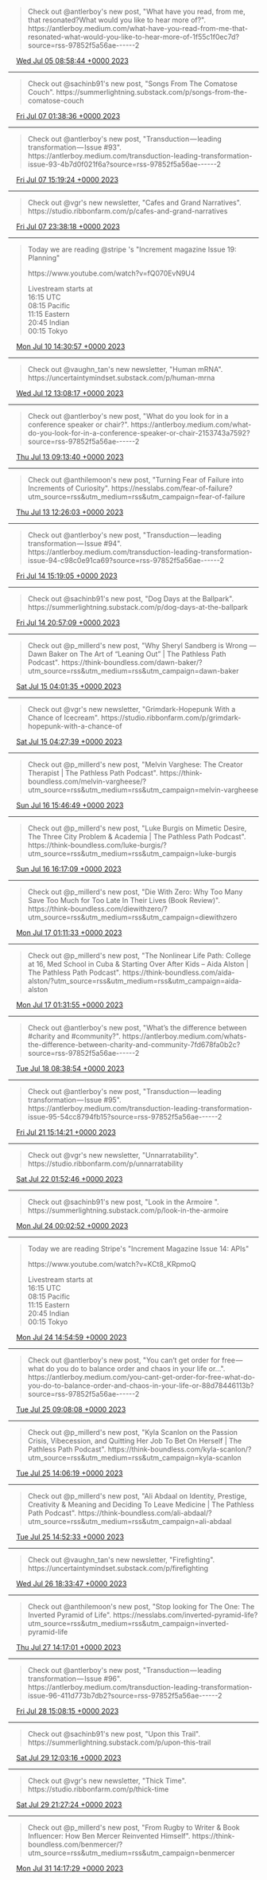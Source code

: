 > Check out @antlerboy's new post, "What have you read, from me, that resonated?What would you like to hear more of?"\. https://antlerboy\.medium\.com/what\-have\-you\-read\-from\-me\-that\-resonated\-what\-would\-you\-like\-to\-hear\-more\-of\-1f55c1f0ec7d?source\=rss\-97852f5a56ae\-\-\-\-\-\-2

<img src="../../media/tweet.ico" width="12" /> [Wed Jul 05 08:58:44 +0000 2023](https://twitter.com/yak_collective/status/1676515948721844225)

----

> Check out @sachinb91's new post, "Songs From The Comatose Couch"\. https://summerlightning\.substack\.com/p/songs\-from\-the\-comatose\-couch

<img src="../../media/tweet.ico" width="12" /> [Fri Jul 07 01:38:36 +0000 2023](https://twitter.com/yak_collective/status/1677129960601841664)

----

> Check out @antlerboy's new post, "Transduction — leading transformation — Issue \#93"\. https://antlerboy\.medium\.com/transduction\-leading\-transformation\-issue\-93\-4b7d0f021f6a?source\=rss\-97852f5a56ae\-\-\-\-\-\-2

<img src="../../media/tweet.ico" width="12" /> [Fri Jul 07 15:19:24 +0000 2023](https://twitter.com/yak_collective/status/1677336521123217413)

----

> Check out @vgr's new newsletter, "Cafes and Grand Narratives"\. https://studio\.ribbonfarm\.com/p/cafes\-and\-grand\-narratives

<img src="../../media/tweet.ico" width="12" /> [Fri Jul 07 23:38:18 +0000 2023](https://twitter.com/yak_collective/status/1677462074404773889)

----

> Today we are reading @stripe 's  "Increment magazine Issue 19: Planning"  
>   
> https://www\.youtube\.com/watch?v\=fQ070EvN9U4  
>   
> Livestream starts at  
> 16:15 UTC  
> 08:15 Pacific  
> 11:15 Eastern  
> 20:45 Indian  
> 00:15 Tokyo

<img src="../../media/tweet.ico" width="12" /> [Mon Jul 10 14:30:57 +0000 2023](https://twitter.com/yak_collective/status/1678411493119782917)

----

> Check out @vaughn\_tan's new newsletter, "Human mRNA"\. https://uncertaintymindset\.substack\.com/p/human\-mrna

<img src="../../media/tweet.ico" width="12" /> [Wed Jul 12 13:08:17 +0000 2023](https://twitter.com/yak_collective/status/1679115463723237377)

----

> Check out @antlerboy's new post, "What do you look for in a conference speaker or chair?"\. https://antlerboy\.medium\.com/what\-do\-you\-look\-for\-in\-a\-conference\-speaker\-or\-chair\-2153743a7592?source\=rss\-97852f5a56ae\-\-\-\-\-\-2

<img src="../../media/tweet.ico" width="12" /> [Thu Jul 13 09:13:40 +0000 2023](https://twitter.com/yak_collective/status/1679418807192788992)

----

> Check out @anthilemoon's new post, "Turning Fear of Failure into Increments of Curiosity"\. https://nesslabs\.com/fear\-of\-failure?utm\_source\=rss&utm\_medium\=rss&utm\_campaign\=fear\-of\-failure

<img src="../../media/tweet.ico" width="12" /> [Thu Jul 13 12:26:03 +0000 2023](https://twitter.com/yak_collective/status/1679467221410537472)

----

> Check out @antlerboy's new post, "Transduction — leading transformation — Issue \#94"\. https://antlerboy\.medium\.com/transduction\-leading\-transformation\-issue\-94\-c98c0e91ca69?source\=rss\-97852f5a56ae\-\-\-\-\-\-2

<img src="../../media/tweet.ico" width="12" /> [Fri Jul 14 15:19:05 +0000 2023](https://twitter.com/yak_collective/status/1679873154137698304)

----

> Check out @sachinb91's new post, "Dog Days at the Ballpark"\. https://summerlightning\.substack\.com/p/dog\-days\-at\-the\-ballpark

<img src="../../media/tweet.ico" width="12" /> [Fri Jul 14 20:57:09 +0000 2023](https://twitter.com/yak_collective/status/1679958232222306310)

----

> Check out @p\_millerd's new post, "Why Sheryl Sandberg is Wrong — Dawn Baker on The Art of “Leaning Out” \| The Pathless Path Podcast"\. https://think\-boundless\.com/dawn\-baker/?utm\_source\=rss&utm\_medium\=rss&utm\_campaign\=dawn\-baker

<img src="../../media/tweet.ico" width="12" /> [Sat Jul 15 04:01:35 +0000 2023](https://twitter.com/yak_collective/status/1680065046401916928)

----

> Check out @vgr's new newsletter, "Grimdark\-Hopepunk With a Chance of Icecream"\. https://studio\.ribbonfarm\.com/p/grimdark\-hopepunk\-with\-a\-chance\-of

<img src="../../media/tweet.ico" width="12" /> [Sat Jul 15 04:27:39 +0000 2023](https://twitter.com/yak_collective/status/1680071603109937152)

----

> Check out @p\_millerd's new post, "Melvin Varghese: The Creator Therapist \| The Pathless Path Podcast"\. https://think\-boundless\.com/melvin\-vargheese/?utm\_source\=rss&utm\_medium\=rss&utm\_campaign\=melvin\-vargheese

<img src="../../media/tweet.ico" width="12" /> [Sun Jul 16 15:46:49 +0000 2023](https://twitter.com/yak_collective/status/1680604908691640322)

----

> Check out @p\_millerd's new post, "Luke Burgis on Mimetic Desire, The Three City Problem &amp; Academia \| The Pathless Path Podcast"\. https://think\-boundless\.com/luke\-burgis/?utm\_source\=rss&utm\_medium\=rss&utm\_campaign\=luke\-burgis

<img src="../../media/tweet.ico" width="12" /> [Sun Jul 16 16:17:09 +0000 2023](https://twitter.com/yak_collective/status/1680612545449668611)

----

> Check out @p\_millerd's new post, "Die With Zero: Why Too Many Save Too Much for Too Late In Their Lives \(Book Review\)"\. https://think\-boundless\.com/diewithzero/?utm\_source\=rss&utm\_medium\=rss&utm\_campaign\=diewithzero

<img src="../../media/tweet.ico" width="12" /> [Mon Jul 17 01:11:33 +0000 2023](https://twitter.com/yak_collective/status/1680747030744911874)

----

> Check out @p\_millerd's new post, "The Nonlinear Life Path: College at 16, Med School in Cuba &amp; Starting Over After Kids – Aida Alston \| The Pathless Path Podcast"\. https://think\-boundless\.com/aida\-alston/?utm\_source\=rss&utm\_medium\=rss&utm\_campaign\=aida\-alston

<img src="../../media/tweet.ico" width="12" /> [Mon Jul 17 01:31:55 +0000 2023](https://twitter.com/yak_collective/status/1680752153999147013)

----

> Check out @antlerboy's new post, "What’s the difference between \#charity and \#community?"\. https://antlerboy\.medium\.com/whats\-the\-difference\-between\-charity\-and\-community\-7fd678fa0b2c?source\=rss\-97852f5a56ae\-\-\-\-\-\-2

<img src="../../media/tweet.ico" width="12" /> [Tue Jul 18 08:38:54 +0000 2023](https://twitter.com/yak_collective/status/1681221999765454848)

----

> Check out @antlerboy's new post, "Transduction — leading transformation — Issue \#95"\. https://antlerboy\.medium\.com/transduction\-leading\-transformation\-issue\-95\-54cc8794fb15?source\=rss\-97852f5a56ae\-\-\-\-\-\-2

<img src="../../media/tweet.ico" width="12" /> [Fri Jul 21 15:14:21 +0000 2023](https://twitter.com/yak_collective/status/1682408679998455810)

----

> Check out @vgr's new newsletter, "Unnarratability"\. https://studio\.ribbonfarm\.com/p/unnarratability

<img src="../../media/tweet.ico" width="12" /> [Sat Jul 22 01:52:46 +0000 2023](https://twitter.com/yak_collective/status/1682569344411213825)

----

> Check out @sachinb91's new post, "Look in the Armoire "\. https://summerlightning\.substack\.com/p/look\-in\-the\-armoire

<img src="../../media/tweet.ico" width="12" /> [Mon Jul 24 00:02:52 +0000 2023](https://twitter.com/yak_collective/status/1683266460888576001)

----

> Today we are reading Stripe's "Increment Magazine Issue 14: APIs"  
>   
> https://www\.youtube\.com/watch?v\=KCt8\_KRpmoQ  
>   
> Livestream starts at  
> 16:15 UTC  
> 08:15 Pacific  
> 11:15 Eastern  
> 20:45 Indian  
> 00:15 Tokyo

<img src="../../media/tweet.ico" width="12" /> [Mon Jul 24 14:54:59 +0000 2023](https://twitter.com/yak_collective/status/1683490970099240965)

----

> Check out @antlerboy's new post, "You can’t get order for free — what do you do to balance order and chaos in your life or…"\. https://antlerboy\.medium\.com/you\-cant\-get\-order\-for\-free\-what\-do\-you\-do\-to\-balance\-order\-and\-chaos\-in\-your\-life\-or\-88d78446113b?source\=rss\-97852f5a56ae\-\-\-\-\-\-2

<img src="../../media/tweet.ico" width="12" /> [Tue Jul 25 09:08:08 +0000 2023](https://twitter.com/yak_collective/status/1683766069247242249)

----

> Check out @p\_millerd's new post, "Kyla Scanlon on the Passion Crisis, Vibecession, and Quitting Her Job To Bet On Herself \| The Pathless Path Podcast"\. https://think\-boundless\.com/kyla\-scanlon/?utm\_source\=rss&utm\_medium\=rss&utm\_campaign\=kyla\-scanlon

<img src="../../media/tweet.ico" width="12" /> [Tue Jul 25 14:06:19 +0000 2023](https://twitter.com/yak_collective/status/1683841108948951040)

----

> Check out @p\_millerd's new post, "Ali Abdaal on Identity, Prestige, Creativity &amp; Meaning and Deciding To Leave Medicine \| The Pathless Path Podcast"\. https://think\-boundless\.com/ali\-abdaal/?utm\_source\=rss&utm\_medium\=rss&utm\_campaign\=ali\-abdaal

<img src="../../media/tweet.ico" width="12" /> [Tue Jul 25 14:52:33 +0000 2023](https://twitter.com/yak_collective/status/1683852746544349185)

----

> Check out @vaughn\_tan's new newsletter, "Firefighting"\. https://uncertaintymindset\.substack\.com/p/firefighting

<img src="../../media/tweet.ico" width="12" /> [Wed Jul 26 18:33:47 +0000 2023](https://twitter.com/yak_collective/status/1684270807873212416)

----

> Check out @anthilemoon's new post, "Stop looking for The One: The Inverted Pyramid of Life"\. https://nesslabs\.com/inverted\-pyramid\-life?utm\_source\=rss&utm\_medium\=rss&utm\_campaign\=inverted\-pyramid\-life

<img src="../../media/tweet.ico" width="12" /> [Thu Jul 27 14:17:01 +0000 2023](https://twitter.com/yak_collective/status/1684568577905655808)

----

> Check out @antlerboy's new post, "Transduction — leading transformation — Issue \#96"\. https://antlerboy\.medium\.com/transduction\-leading\-transformation\-issue\-96\-411d773b7db2?source\=rss\-97852f5a56ae\-\-\-\-\-\-2

<img src="../../media/tweet.ico" width="12" /> [Fri Jul 28 15:08:15 +0000 2023](https://twitter.com/yak_collective/status/1684943861066375168)

----

> Check out @sachinb91's new post, "Upon this Trail"\. https://summerlightning\.substack\.com/p/upon\-this\-trail

<img src="../../media/tweet.ico" width="12" /> [Sat Jul 29 12:03:16 +0000 2023](https://twitter.com/yak_collective/status/1685259692790906880)

----

> Check out @vgr's new newsletter, "Thick Time"\. https://studio\.ribbonfarm\.com/p/thick\-time

<img src="../../media/tweet.ico" width="12" /> [Sat Jul 29 21:27:24 +0000 2023](https://twitter.com/yak_collective/status/1685401661500481536)

----

> Check out @p\_millerd's new post, "From Rugby to Writer &amp; Book Influencer: How Ben Mercer Reinvented Himself"\. https://think\-boundless\.com/benmercer/?utm\_source\=rss&utm\_medium\=rss&utm\_campaign\=benmercer

<img src="../../media/tweet.ico" width="12" /> [Mon Jul 31 14:17:29 +0000 2023](https://twitter.com/yak_collective/status/1686018247152242688)